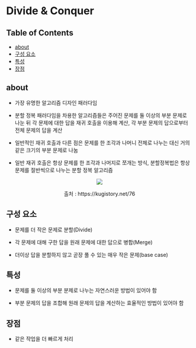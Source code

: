 # Divide  & Conquer

<!-- TABLE OF CONTENTS -->
## Table of Contents
- [about](#about)
- [구성 요소](#구성-요소)
- [특성](#특성)
- [장점](#장점)

<!-- about -->
## about
- 가장 유명한 알고리즘 디자인 패러다임

- 분할 정복 패러다임을 차용한 알고리즘들은 주어진 문제를 둘 이상의 부분 문제로 나눈 뒤 각 문제에 대한 답을 재귀 호출을 이용해 계산, 각 부분 문제의 답으로부터 전체 문제의 답을 계산

- 일반적인 재귀 호출과 다른 점은 문제를 한 조각과 나머니 전체로 나누는 대신 거의 같은 크기의 부분 문제로 나눔

- 일반 재귀 호출은 항상 문제를 한 조각과 나머지로 쪼개는 방식, 분할정복법은 항상 문제를 절반씩으로 나누는 분할 정복 알고리즘

<p align="center">
	<img src="https://github.com/jihunparkme/Algorithmic-Problem-Solving-Strategies/blob/master/img/7-dc.png">
	<p align="center">
    출처 : https://kugistory.net/76
	</p>
</p>


<!-- 구성 요소 -->
## 구성 요소
- 문제를 더 작은 문제로 분할(Divide)

- 각 문제에 대해 구한 답을 원래 문제에 대한 답으로 병합(Merge)

- 더이상 답을 분할하지 않고 곧장 풀 수 있는 매우 작은 문제(base case)

<!-- 특성 -->
## 특성
- 문제를 둘 이상의 부분 분제로 나누는 자연스러운 방법이 있어야 함

- 부분 문제의 답을 조합해 원래 문제의 답을 계산하는 효율적인 방법이 있어야 함

<!-- 장점 -->
## 장점
- 같은 작업을 더 빠르게 처리











